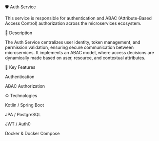 🛡️ Auth Service

This service is responsible for authentication and ABAC (Attribute-Based Access Control) authorization across the microservices ecosystem.

🚀 Description

The Auth Service centralizes user identity, token management, and permission validation, ensuring secure communication between microservices.
It implements an ABAC model, where access decisions are dynamically made based on user, resource, and contextual attributes.

🔑 Key Features

Authentication

ABAC Authorization

⚙️ Technologies

Kotlin / Spring Boot

JPA / PostgreSQL

JWT / Auth0

Docker & Docker Compose
